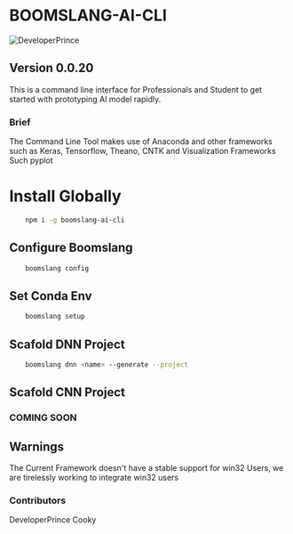 # BOOMSLANG-AI-CLI 

![DeveloperPrince](https://developerprince.herokuapp.com/static/assets/images/logo.png)

## Version 0.0.20

This is a command line interface for Professionals and Student to get started with prototyping AI model rapidly.

### Brief

The Command Line Tool makes use of Anaconda and other frameworks such as Keras, Tensorflow, Theano,
CNTK and Visualization Frameworks Such pyplot 

# Install Globally 

```bash 
    npm i -g boomslang-ai-cli
```

## Configure Boomslang

```bash
    boomslang config
```

## Set Conda Env

```bash
    boomslang setup
```
## Scafold DNN Project

```bash
    boomslang dnn <name> --generate --project
```

## Scafold CNN Project

### COMING SOON

## Warnings

The Current Framework doesn't have a stable support for win32 Users, we are tirelessly working to integrate win32 users


### Contributors

DeveloperPrince
Cooky
